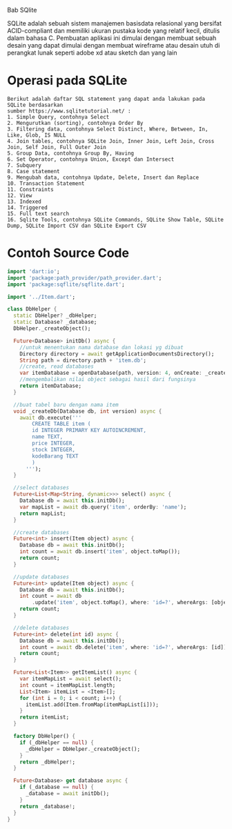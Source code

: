 Bab SQlite

SQLite adalah sebuah sistem manajemen basisdata relasional yang bersifat ACID-compliant dan memiliki ukuran pustaka kode yang relatif kecil, ditulis dalam bahasa C. 
Pembuatan aplikasi ini dimulai dengan membuat sebuah desain yang dapat dimulai dengan membuat wireframe atau desain utuh di perangkat lunak seperti adobe xd atau sketch dan yang lain

# Operasi pada SQLite
    Berikut adalah daftar SQL statement yang dapat anda lakukan pada SQLite berdasarkan 
    sumber https://www.sqlitetutorial.net/ :
    1. Simple Query, contohnya Select
    2. Mengurutkan (sorting), contohnya Order By
    3. Filtering data, contohnya Select Distinct, Where, Between, In, Like, Glob, IS NULL
    4. Join tables, contohnya SQLite Join, Inner Join, Left Join, Cross Join, Self Join, Full Outer Join
    5. Group Data, contohnya Group By, Having
    6. Set Operator, contohnya Union, Except dan Intersect
    7. Subquery
    8. Case statement
    9. Mengubah data, contohnya Update, Delete, Insert dan Replace
    10. Transaction Statement
    11. Constraints
    12. View
    13. Indexed
    14. Triggered
    15. Full text search
    16. Sqlite Tools, contohnya SQLite Commands, SQLite Show Table, SQLite Dump, SQLite Import CSV dan SQLite Export CSV

# Contoh Source Code
``` dart
import 'dart:io';
import 'package:path_provider/path_provider.dart';
import 'package:sqflite/sqflite.dart';

import '../Item.dart';

class DbHelper {
  static DbHelper? _dbHelper;
  static Database? _database;
  DbHelper._createObject();

  Future<Database> initDb() async {
    //untuk menentukan nama database dan lokasi yg dibuat
    Directory directory = await getApplicationDocumentsDirectory();
    String path = directory.path + 'item.db';
    //create, read databases
    var itemDatabase = openDatabase(path, version: 4, onCreate: _createDb);
    //mengembalikan nilai object sebagai hasil dari fungsinya
    return itemDatabase;
  }

  //buat tabel baru dengan nama item
  void _createDb(Database db, int version) async {
    await db.execute('''
        CREATE TABLE item (
        id INTEGER PRIMARY KEY AUTOINCREMENT,
        name TEXT,
        price INTEGER,
        stock INTEGER,
        kodeBarang TEXT
        )
      ''');
  }

  //select databases
  Future<List<Map<String, dynamic>>> select() async {
    Database db = await this.initDb();
    var mapList = await db.query('item', orderBy: 'name');
    return mapList;
  }

  //create databases
  Future<int> insert(Item object) async {
    Database db = await this.initDb();
    int count = await db.insert('item', object.toMap());
    return count;
  }

  //update databases
  Future<int> update(Item object) async {
    Database db = await this.initDb();
    int count = await db
        .update('item', object.toMap(), where: 'id=?', whereArgs: [object.id]);
    return count;
  }

  //delete databases
  Future<int> delete(int id) async {
    Database db = await this.initDb();
    int count = await db.delete('item', where: 'id=?', whereArgs: [id]);
    return count;
  }

  Future<List<Item>> getItemList() async {
    var itemMapList = await select();
    int count = itemMapList.length;
    List<Item> itemList = <Item>[];
    for (int i = 0; i < count; i++) {
      itemList.add(Item.fromMap(itemMapList[i]));
    }
    return itemList;
  }

  factory DbHelper() {
    if (_dbHelper == null) {
      _dbHelper = DbHelper._createObject();
    }
    return _dbHelper!;
  }

  Future<Database> get database async {
    if (_database == null) {
      _database = await initDb();
    }
    return _database!;
  }
}
```